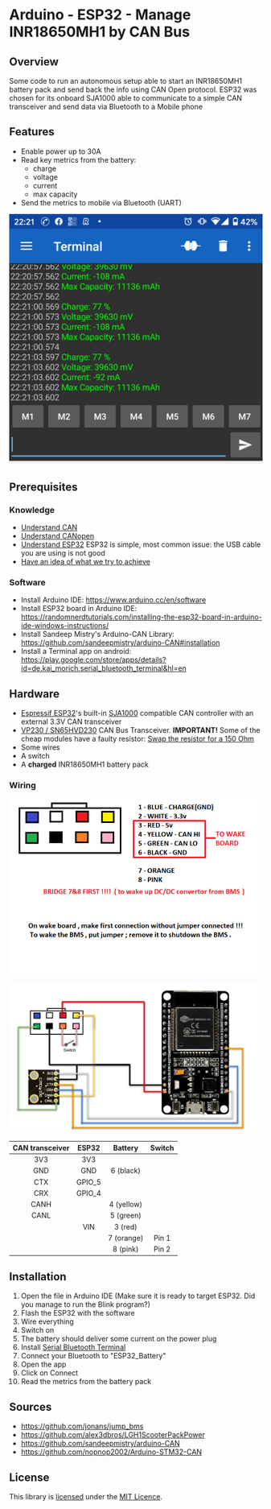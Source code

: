 # Arduino - ESP32 - Manage INR18650MH1 by CAN Bus

## Overview

Some code to run an autonomous setup able to start an INR18650MH1 battery pack and send back the info using CAN Open protocol.
ESP32 was chosen for its onboard SJA1000 able to communicate to a simple CAN transceiver and send data via Bluetooth to a Mobile phone

## Features

* Enable power up to 30A
* Read key metrics from the battery:
  - charge
  - voltage
  - current
  - max capacity
* Send the metrics to mobile via Bluetooth (UART)

![Metrics on mobile](images/MetricsOnMobile.jpeg)

## Prerequisites

### Knowledge

* [Understand CAN](https://www.youtube.com/watch?v=FqLDpHsxvf8)
* [Understand CANopen](https://www.youtube.com/watch?v=DlbkWryzJqg)
* [Understand ESP32](https://randomnerdtutorials.com/getting-started-with-esp32/) ESP32 is simple, most common issue: the USB cable you are using is not good
* [Have an idea of what we try to achieve](https://www.youtube.com/watch?v=E87EcLeqIX0)

### Software

* Install Arduino IDE: https://www.arduino.cc/en/software
* Install ESP32 board in Arduino IDE: https://randomnerdtutorials.com/installing-the-esp32-board-in-arduino-ide-windows-instructions/
* Install Sandeep Mistry's Arduino-CAN Library: https://github.com/sandeepmistry/arduino-CAN#installation
* Install a Terminal app on android: https://play.google.com/store/apps/details?id=de.kai_morich.serial_bluetooth_terminal&hl=en

## Hardware

* [Espressif ESP32](http://espressif.com/en/products/hardware/esp32/overview)'s built-in [SJA1000](https://www.nxp.com/products/analog/interfaces/in-vehicle-network/can-transceiver-and-controllers/stand-alone-can-controller:SJA1000T) compatible CAN controller with an external 3.3V CAN transceiver
* [VP230 / SN65HVD230](https://www.openimpulse.com/blog/products-page/product-category/sn65hvd230-can-bus-transceiver-module) CAN Bus Transceiver. **IMPORTANT!** Some of the cheap modules have a faulty resistor: [Swap the resistor for a 150 Ohm](https://github.com/nopnop2002/Arduino-STM32-CAN#troubleshooting)
* Some wires
* A switch
* A **charged** INR18650MH1 battery pack 

### Wiring

![Battery plug](images/JUMP_Battery_CON.png)

![Schematics](images/Schematics.png)

| CAN transceiver | ESP32 | Battery | Switch |
| :-------------: | :---: | :---: | :---: |
| 3V3 | 3V3 |
| GND | GND | 6 (black) | |
| CTX | GPIO_5 | | |
| CRX | GPIO_4 | | |
| CANH | | 4 (yellow) | |
| CANL | | 5 (green) | |
| | VIN | 3 (red) | |
| | | 7 (orange) | Pin 1 |
| | | 8 (pink) | Pin 2 |

## Installation

1. Open the file in Arduino IDE (Make sure it is ready to target ESP32. Did you manage to run the Blink program?)
2. Flash the ESP32 with the software
3. Wire everything
4. Switch on
5. The battery should deliver some current on the power plug
6. Install [Serial Bluetooth Terminal](https://play.google.com/store/apps/details?id=de.kai_morich.serial_bluetooth_terminal&hl=en)
7. Connect your Bluetooth to "ESP32_Battery"
8. Open the app
9. Click on Connect
10. Read the metrics from the battery pack

## Sources

* https://github.com/jonans/jump_bms
* https://github.com/alex3dbros/LGH1ScooterPackPower
* https://github.com/sandeepmistry/arduino-CAN
* https://github.com/nopnop2002/Arduino-STM32-CAN

## License

This library is [licensed](LICENSE) under the [MIT Licence](http://en.wikipedia.org/wiki/MIT_License).

